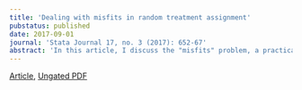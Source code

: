 ```yaml
---
title: 'Dealing with misfits in random treatment assignment'
pubstatus: published
date: 2017-09-01
journal: 'Stata Journal 17, no. 3 (2017): 652-67'
abstract: 'In this article, I discuss the "misfits" problem, a practical issue that arises in random treatment assignment whenever observations cannot be neatly distributed among treatments. I also introduce the <code>randtreat</code> command, which performs random assignment of unequal treatment fractions and provides several methods to deal with misfits.'
---
```


[Article](https://www.stata-journal.com/article.html?article=st0490), [Ungated PDF](https://www.dropbox.com/s/os7f4zohdtt2zap/sjart_st0490.pdf?dl=0)
